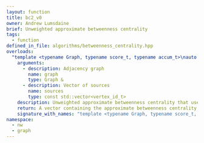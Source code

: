 ```yaml
---
layout: function
title: bc2_v0
owner: Andrew Lumsdaine
brief: Unweighted approximate betweenness centrality
tags:
  - function
defined_in_file: algorithms/betweenness_centrality.hpp
overloads:
  "template <typename Graph, typename score_t, typename accum_t>\nauto bc2_v0(Graph &, const std::vector<vertex_id_t>)":
    arguments:
      - description: Adjacency graph
        name: graph
        type: Graph &
      - description: Vector of sources
        name: sources
        type: const std::vector<vertex_id_t>
    description: Unweighted approximate betweenness centrality that uses a frontier based BFS to store the shortest path to every vertex from a series of source vertices. Uses this path information to approximate betweenness centrality of every vertex.
    return: A vector containing the approximate betweenness centrality of every vertex
    signature_with_names: "template <typename Graph, typename score_t, typename accum_t>\nauto bc2_v0(Graph & graph, const std::vector<vertex_id_t> sources)"
namespace:
  - nw
  - graph
---
```


